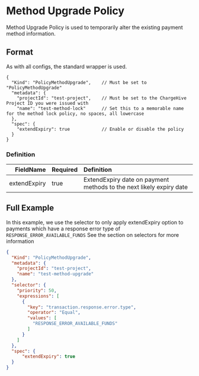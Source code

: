 # Method Upgrade Policy
Method Upgrade Policy is used to temporarily alter the existing payment method information.

## Format
As with all configs, the standard wrapper is used.

```json5
{
  "Kind": "PolicyMethodUpgrade",    // Must be set to "PolicyMethodUpgrade"
  "metadata": {
    "projectId": "test-project",    // Must be set to the ChargeHive Project ID you were issued with
    "name": "test-method-lock"      // Set this to a memorable name for the method lock policy, no spaces, all lowercase
  },
  "spec": {
    "extendExpiry": true            // Enable or disable the policy
  }
}

```
### Definition
FieldName | Required | Definition 
---:|---|:---
extendExpiry|true| ExtendExpiry date on payment methods to the next likely expiry date


## Full Example

In this example, we use the selector to only apply extendExpiry option to payments which have a response error type of `RESPONSE_ERROR_AVAILABLE_FUNDS`
See the section on selectors for more information

```json
{
  "Kind": "PolicyMethodUpgrade",
  "metadata": {
    "projectId": "test-project",
    "name": "test-method-upgrade"
  },
  "selector": {
    "priority": 50,
    "expressions": [
      {
        "key": "transaction.response.error.type",
        "operator": "Equal",
        "values": [
          "RESPONSE_ERROR_AVAILABLE_FUNDS"
        ]
      }
    ]
  },
  "spec": {
      "extendExpiry": true
  }
}
```